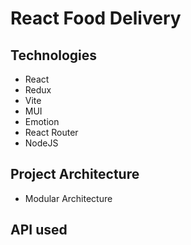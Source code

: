 # React Food Delivery

## Technologies
- React
- Redux
- Vite
- MUI
- Emotion
- React Router
- NodeJS

## Project Architecture
- Modular Architecture

## API used
